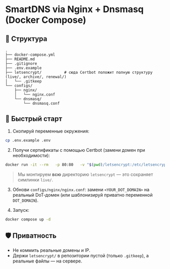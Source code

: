 # SmartDNS via Nginx + Dnsmasq (Docker Compose)

## 📁 Структура
```
.
├── docker-compose.yml
├── README.md
├── .gitignore
├── .env.example
├── letsencrypt/          # сюда Certbot положит полную структуру (live/, archive/, renewal/)
│   └── .gitkeep
└── configs/
    ├── nginx/
    │   └── nginx.conf
    └── dnsmasq/
        └── dnsmasq.conf
```

## 🚀 Быстрый старт
1) Скопируй переменные окружения:
```bash
cp .env.example .env
```
2) Получи сертификаты с помощью Certbot (замени домен при необходимости):
```bash
docker run -it --rm   -p 80:80   -v "$(pwd)/letsencrypt:/etc/letsencrypt"   certbot/certbot certonly   --standalone   --agree-tos   --no-eff-email   -d dot.example.com
```
> Мы монтируем **всю** директорию `letsencrypt` — это сохраняет симлинки `live/`.

3) Обнови `configs/nginx/nginx.conf`: замени `<YOUR_DOT_DOMAIN>` на реальный DoT‑домен (или шаблонизируй приватно переменной `DOT_DOMAIN`).

4) Запуск:
```bash
docker compose up -d
```

## 🛡️ Приватность
- Не коммить реальные домены и IP.
- Держи `letsencrypt/` в репозитории пустой (только `.gitkeep`), а реальные файлы — на сервере.
